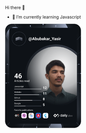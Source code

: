 Hi there 👋

- 🌱 I’m currently learning Javascript

<a href="https://app.daily.dev/Abubakar_Yasir"><img src="https://github.com/AbubakarYasir/AbubakarYasir/blob/main/devcard.svg" width="250" alt="Abubakar Yasir's Dev Card"/></a>
